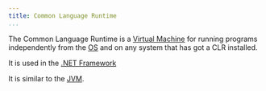 ```yaml
---
title: Common Language Runtime
...
```


The Common Language Runtime is a [Virtual Machine](vm.html) for running programs
independently from the [OS](os.html) and on any system that has got a CLR
installed.

It is used in the [.NET Framework](dotnet.html)

It is similar to the [JVM](jvm.html).
